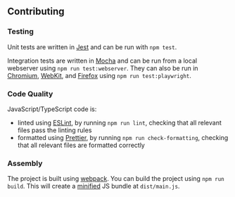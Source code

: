## Contributing

### Testing

Unit tests are written in [Jest](https://jestjs.io/) and can be run with `npm test`.

Integration tests are written in [Mocha](https://mochajs.org/) and can be run from a local webserver using `npm run test:webserver`. They can also be run in [Chromium](https://www.chromium.org/), [WebKit](https://webkit.org/), and [Firefox](https://t.co/uiLRlFZnpI?amp=1) using `npm run test:playwright`.

### Code Quality

JavaScript/TypeScript code is:

- linted using [ESLint](https://eslint.org/), by running `npm run lint`, checking that all relevant files pass the linting rules
- formatted using [Prettier](https://prettier.io/), by running `npm run check-formatting`, checking that all relevant files are formatted correctly

### Assembly

The project is built using [webpack](https://webpack.js.org/). You can build the project using `npm run build`. This will create a [minified](https://en.wikipedia.org/wiki/Minification_(programming)) JS bundle at `dist/main.js`.
